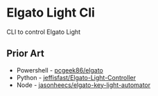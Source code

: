 # Elgato Light Cli

CLI to control Elgato Light


## Prior Art


* Powershell - [pcgeek86/elgato](https://github.com/pcgeek86/elgato)
* Python - [jeffisfast/Elgato-Light-Controller](https://github.com/jeffisfast/Elgato-Light-Controller)
* Node - [jasonheecs/elgato-key-light-automator](https://github.com/jasonheecs/elgato-key-light-automator)
